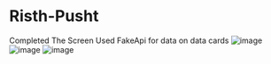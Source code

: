 # Risth-Pusht
Completed The Screen Used FakeApi for data on data cards
![image](https://user-images.githubusercontent.com/66847858/148105441-3a475099-dbb8-4e25-8ecd-c5bc2d4ede8a.png)
![image](https://user-images.githubusercontent.com/66847858/148105665-2fe85688-205c-4bdd-8fd3-5a18e9ce1568.png)
![image](https://user-images.githubusercontent.com/66847858/148105801-b27e2b29-3ee5-40bd-925e-dd193a02ca64.png)


